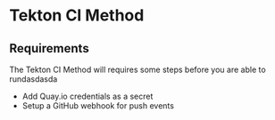 # Tekton CI Method

## Requirements

The Tekton CI Method will requires some steps before you are able to rundasdasda

- Add Quay.io credentials as a secret
- Setup a GitHub webhook for push events
